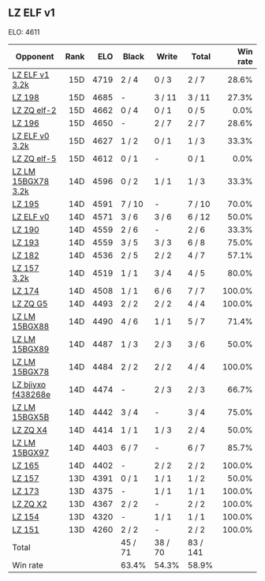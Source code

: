 ## LZ ELF v1 ##

ELO: 4611

Opponent | Rank | ELO | Black | Write | Total | Win rate
---------|-----:|----:|-------|-------|-------|-------:
[LZ ELF v1 3.2k](LZ%20ELF%20v1%203.2k.md) | 15D | 4719 | 2 / 4 | 0 / 3 | 2 / 7 | 28.6%
[LZ 198](LZ%20198.md) | 15D | 4685 | - | 3 / 11 | 3 / 11 | 27.3%
[LZ ZQ elf-2](LZ%20ZQ%20elf-2.md) | 15D | 4662 | 0 / 4 | 0 / 1 | 0 / 5 | 0.0%
[LZ 196](LZ%20196.md) | 15D | 4650 | - | 2 / 7 | 2 / 7 | 28.6%
[LZ ELF v0 3.2k](LZ%20ELF%20v0%203.2k.md) | 15D | 4627 | 1 / 2 | 0 / 1 | 1 / 3 | 33.3%
[LZ ZQ elf-5](LZ%20ZQ%20elf-5.md) | 15D | 4612 | 0 / 1 | - | 0 / 1 | 0.0%
[LZ LM 15BGX78 3.2k](LZ%20LM%2015BGX78%203.2k.md) | 14D | 4596 | 0 / 2 | 1 / 1 | 1 / 3 | 33.3%
[LZ 195](LZ%20195.md) | 14D | 4591 | 7 / 10 | - | 7 / 10 | 70.0%
[LZ ELF v0](LZ%20ELF%20v0.md) | 14D | 4571 | 3 / 6 | 3 / 6 | 6 / 12 | 50.0%
[LZ 190](LZ%20190.md) | 14D | 4559 | 2 / 6 | - | 2 / 6 | 33.3%
[LZ 193](LZ%20193.md) | 14D | 4559 | 3 / 5 | 3 / 3 | 6 / 8 | 75.0%
[LZ 182](LZ%20182.md) | 14D | 4536 | 2 / 5 | 2 / 2 | 4 / 7 | 57.1%
[LZ 157 3.2k](LZ%20157%203.2k.md) | 14D | 4519 | 1 / 1 | 3 / 4 | 4 / 5 | 80.0%
[LZ 174](LZ%20174.md) | 14D | 4508 | 1 / 1 | 6 / 6 | 7 / 7 | 100.0%
[LZ ZQ G5](LZ%20ZQ%20G5.md) | 14D | 4493 | 2 / 2 | 2 / 2 | 4 / 4 | 100.0%
[LZ LM 15BGX88](LZ%20LM%2015BGX88.md) | 14D | 4490 | 4 / 6 | 1 / 1 | 5 / 7 | 71.4%
[LZ LM 15BGX89](LZ%20LM%2015BGX89.md) | 14D | 4487 | 1 / 3 | 2 / 3 | 3 / 6 | 50.0%
[LZ LM 15BGX78](LZ%20LM%2015BGX78.md) | 14D | 4484 | 2 / 2 | 2 / 2 | 4 / 4 | 100.0%
[LZ bjiyxo f438268e](LZ%20bjiyxo%20f438268e.md) | 14D | 4474 | - | 2 / 3 | 2 / 3 | 66.7%
[LZ LM 15BGX5B](LZ%20LM%2015BGX5B.md) | 14D | 4442 | 3 / 4 | - | 3 / 4 | 75.0%
[LZ ZQ X4](LZ%20ZQ%20X4.md) | 14D | 4414 | 1 / 1 | 1 / 3 | 2 / 4 | 50.0%
[LZ LM 15BGX97](LZ%20LM%2015BGX97.md) | 14D | 4403 | 6 / 7 | - | 6 / 7 | 85.7%
[LZ 165](LZ%20165.md) | 14D | 4402 | - | 2 / 2 | 2 / 2 | 100.0%
[LZ 157](LZ%20157.md) | 13D | 4391 | 0 / 1 | 1 / 1 | 1 / 2 | 50.0%
[LZ 173](LZ%20173.md) | 13D | 4375 | - | 1 / 1 | 1 / 1 | 100.0%
[LZ ZQ X2](LZ%20ZQ%20X2.md) | 13D | 4367 | 2 / 2 | - | 2 / 2 | 100.0%
[LZ 154](LZ%20154.md) | 13D | 4320 | - | 1 / 1 | 1 / 1 | 100.0%
[LZ 151](LZ%20151.md) | 13D | 4260 | 2 / 2 | - | 2 / 2 | 100.0%
Total | | | 45 / 71 | 38 / 70 | 83 / 141 | 
Win rate| | | 63.4% | 54.3% | 58.9% | 
